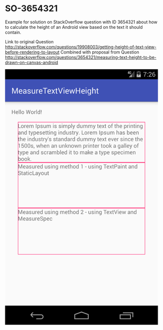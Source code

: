 # SO-3654321
Example for solution on StackOverflow question with ID 3654321 about how to calculate the height of an Android view based on the text it should contain.

Link to original Question http://stackoverflow.com/questions/19908003/getting-height-of-text-view-before-rendering-to-layout
Combined with proposal from Question http://stackoverflow.com/questions/3654321/measuring-text-height-to-be-drawn-on-canvas-android

![alt tag](https://github.com/hanscappelle/SO-3654321/blob/master/release/Screenshot_1488198419.png)
